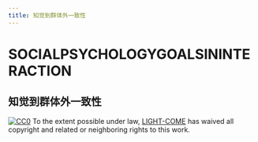 ```yaml
---
title: 知觉到群体外一致性
---
```



# SOCIALPSYCHOLOGYGOALSININTERACTION

## 知觉到群体外一致性


[![CC0](http://mirrors.creativecommons.org/presskit/buttons/88x31/svg/cc-zero.svg)](https://creativecommons.org/publicdomain/zero/1.0/)
To the extent possible under law, [LIGHT-COME](https://github.com/light-come) has waived all copyright and related or neighboring rights to this work.
